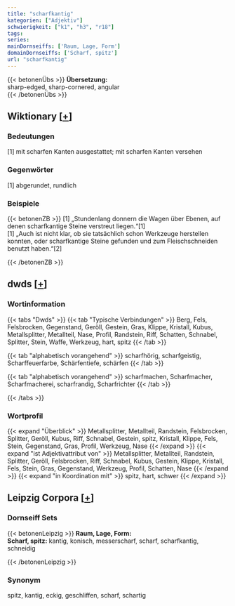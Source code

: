 ```yaml
---
title: "scharfkantig"
kategorien: ["Adjektiv"]
schwierigkeit: ["k1", "h3", "r18"]
tags:
series:
mainDornseiffs: ['Raum, Lage, Form']
domainDornseiffs: ['Scharf, spitz']
url: "scharfkantig"
---
```


{{< betonenÜbs >}}
**Übersetzung:**  
sharp-edged, sharp-cornered, angular  
{{< /betonenÜbs >}}

## Wiktionary [[+](https://de.wiktionary.org/wiki/scharfkantig)]

### Bedeutungen
[1] mit scharfen Kanten ausgestattet; mit scharfen Kanten versehen  

### Gegenwörter
[1] abgerundet, rundlich  

### Beispiele
{{< betonenZB >}}
[1] „Stundenlang donnern die Wagen über Ebenen, auf denen scharfkantige Steine verstreut liegen.“[1]  
[1] „Auch ist nicht klar, ob sie tatsächlich schon Werkzeuge herstellen konnten, oder scharfkantige Steine gefunden und zum Fleischschneiden benutzt haben.“[2]  

{{< /betonenZB >}}


## dwds [[+](https://www.dwds.de/wb/scharfkantig)]

### Wortinformation
{{< tabs "Dwds" >}}
{{< tab "Typische Verbindungen" >}}
Berg, Fels, Felsbrocken, Gegenstand, Geröll, Gestein, Gras, Klippe, Kristall, Kubus, Metallsplitter, Metallteil, Nase, Profil, Randstein, Riff, Schatten, Schnabel, Splitter, Stein, Waffe, Werkzeug, hart, spitz
{{< /tab >}}

{{< tab "alphabetisch vorangehend" >}}
scharfhörig, scharfgeistig, Scharffeuerfarbe, Schärfentiefe, schärfen
{{< /tab >}}

{{< tab "alphabetisch vorangehend" >}}
scharfmachen, Scharfmacher, Scharfmacherei, scharfrandig, Scharfrichter
{{< /tab >}}

{{< /tabs >}}

### Wortprofil
{{< expand "Überblick" >}} Metallsplitter, Metallteil, Randstein, Felsbrocken, Splitter, Geröll, Kubus, Riff, Schnabel, Gestein, spitz, Kristall, Klippe, Fels, Stein, Gegenstand, Gras, Profil, Werkzeug, Nase {{< /expand >}}
{{< expand "ist Adjektivattribut von" >}} Metallsplitter, Metallteil, Randstein, Splitter, Geröll, Felsbrocken, Riff, Schnabel, Kubus, Gestein, Klippe, Kristall, Fels, Stein, Gras, Gegenstand, Werkzeug, Profil, Schatten, Nase {{< /expand >}}
{{< expand "in Koordination mit" >}} spitz, hart, schwer {{< /expand >}}

## Leipzig Corpora [[+](https://corpora.uni-leipzig.de/en/res?word=scharfkantig&corpusId=deu_newscrawl-public_2018)]

### Dornseiff Sets
{{< betonenLeipzig >}}
**Raum, Lage, Form:**  
**Scharf, spitz:** kantig, konisch, messerscharf, scharf, scharfkantig, schneidig  

{{< /betonenLeipzig >}}

### Synonym
spitz, kantig, eckig, geschliffen, scharf, schartig

